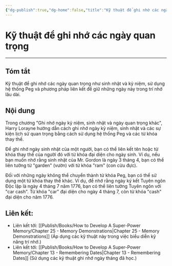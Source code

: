 ```yaml
---
{"dg-publish":true,"dg-home":false,"title":"Kỹ thuật để ghi nhớ các ngày quan trọng","date":"2024-08-31","tags":["#books","#memory","#How_to_Develop_A_Super_Power_Memory"],"Chương":"Chương24","dg-path":"Books/How to Develop A Super-Power Memory/Chapter 24 - Remembering Anniversaries, Birthdays, and Other Important Dates.md","permalink":"/books/how-to-develop-a-super-power-memory/chapter-24-remembering-anniversaries-birthdays-and-other-important-dates/","dgPassFrontmatter":true,"noteIcon":"","updated":"2025-01-31T00:22:56.388+07:00"}
---
```


# Kỹ thuật để ghi nhớ các ngày quan trọng
---
## Tóm tắt
Kỹ thuật để ghi nhớ các ngày quan trọng như sinh nhật và kỷ niệm, sử dụng hệ thống Peg và phương pháp liên kết để giữ những ngày này trong trí nhớ lâu dài.

## Nội dung
Trong chương "Ghi nhớ ngày kỷ niệm, sinh nhật và ngày quan trọng khác", Harry Lorayne hướng dẫn cách ghi nhớ ngày kỷ niệm, sinh nhật và các sự kiện lịch sử quan trọng bằng cách sử dụng hệ thống Peg và các từ khóa thay thế.

Để ghi nhớ ngày sinh nhật của một người, bạn có thể liên kết tên hoặc từ khóa thay thế của người đó với từ khóa đại diện cho ngày sinh. Ví dụ, nếu bạn muốn nhớ rằng sinh nhật của Mr. Gordon là ngày 3 tháng 4, bạn có thể liên tưởng từ "garden" (vườn) với từ khóa "ram" (con cừu đực).

Đối với những ngày không thể chuyển thành từ khóa Peg, bạn có thể sử dụng một từ khóa thay thế khác. Ví dụ, để nhớ rằng ngày ký kết Tuyên ngôn Độc lập là ngày 4 tháng 7 năm 1776, bạn có thể liên tưởng Tuyên ngôn với "car cash". Từ khóa "car" đại diện cho ngày 4 tháng 7, còn từ khóa "cash" đại diện cho năm 1776.

## **Liên kết**:
- Liên kết tới: [[Publish/Books/How to Develop A Super-Power Memory/Chapter 25 - Memory Demonstrations\|Chapter 25 - Memory Demonstrations]] (Áp dụng các kỹ thuật này trong việc biểu diễn kỹ năng trí nhớ.)
- Liên kết tới: [[Publish/Books/How to Develop A Super-Power Memory/Chapter 13 - Remembering Dates\|Chapter 13 - Remembering Dates]] (Sử dụng các kỹ thuật ghi nhớ ngày tháng đã học.)